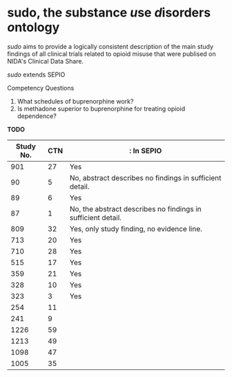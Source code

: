 # sudo, the *s*ubstance *u*se *d*isorders *o*ntology

*sudo* aims to provide a logically consistent description of the main study findings of all clinical trials related to opioid misuse that were publised on NIDA's Clinical Data Share.    

*sudo* extends SEPIO

Competency Questions
1. What schedules of buprenorphine work?
1. Is methadone superior to buprenorphine for treating opioid dependence?

**TODO**

| Study No.  | CTN |: In SEPIO |
|------------|-----|----------|
| 901        | 27  | Yes      |
| 90         | 5   | No, abstract describes no findings in sufficient detail. |
| 89         | 6   | Yes      |
| 87         | 1   | No, the abstract describes no findings in sufficient detail.|
| 809        | 32  |  Yes, only study finding, no evidence line.        |
| 713        | 20  |  Yes     |
| 710        | 28  |   Yes    |
| 515        | 17  |   Yes    |
| 359        | 21  |   Yes    |
| 328        | 10  |   Yes      |
| 323        | 3   |  Yes        |
| 254        | 11  |          |
| 241        | 9   |          |
| 1226       | 59  |          |
| 1213       | 49  |          |
| 1098       | 47  |          |
| 1005       | 35  |          |